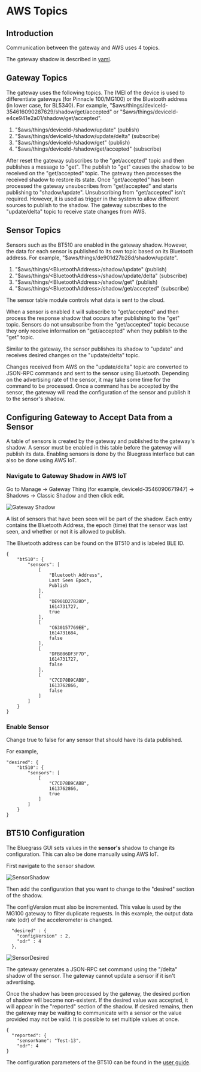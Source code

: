 # AWS Topics

## Introduction

Communication between the gateway and AWS uses 4 topics.

The gateway shadow is described in [yaml](ble_gateway_shadow.schema.yml).

## Gateway Topics

The gateway uses the following topics. The IMEI of the device is used to differentiate gateways (for Pinnacle 100/MG100) or the Bluetooth address (in lower case, for BL5340). For example, "\$aws/things/deviceId-354616090287629/shadow/get/accepted" or "\$aws/things/deviceId-e4ce941e2a01/shadow/get/accepted".

1. "\$aws/things/deviceId-<id>/shadow/update" (publish)
2. "\$aws/things/deviceId-<id>/shadow/update/delta" (subscribe)
3. "\$aws/things/deviceId-<id>/shadow/get" (publish)
4. "\$aws/things/deviceId-<id>/shadow/get/accepted" (subscribe)

After reset the gateway subscribes to the "get/accepted" topic and then publishes a message to "get". The publish to "get" causes the shadow to be received on the "get/accepted" topic. The gateway then processes the received shadow to restore its state. Once "get/accepted" has been processed the gateway unsubscribes from "get/accepted" and starts publishing to "shadow/update". Unsubscribing from "get/accepted" isn't required. However, it is used as trigger in the system to allow different sources to publish to the shadow. The gateway subscribes to the "update/delta" topic to receive state changes from AWS.

## Sensor Topics

Sensors such as the BT510 are enabled in the gateway shadow. However, the data for each sensor is published to its own topic based on its Bluetooth address. For example,
"\$aws/things/de901d27b28d/shadow/update".

1. "\$aws/things/\<BluetoothAddress>/shadow/update" (publish)
2. "\$aws/things/\<BluetoothAddress>/shadow/update/delta" (subscribe)
3. "\$aws/things/\<BluetoothAddress>/shadow/get" (publish)
4. "\$aws/things/\<BluetoothAddress>/shadow/get/accepted" (subscribe)

The sensor table module controls what data is sent to the cloud.

When a sensor is enabled it will subscribe to "get/accepted" and then process the response shadow that occurs after publishing to the "get" topic. Sensors do not unsubscribe from the "get/accepted" topic because they only receive information on "get/accepted" when they publish to the "get" topic.

Similar to the gateway, the sensor publishes its shadow to "update" and receives desired changes on the "update/delta" topic.

Changes received from AWS on the "update/delta" topic are converted to JSON-RPC commands and sent to the sensor using Bluetooth. Depending on the advertising rate of the sensor, it may take some time for the command to be processed. Once a command has be accepted by the sensor, the gateway will read the configuration of the sensor and publish it to the sensor's shadow.

## Configuring Gateway to Accept Data from a Sensor

A table of sensors is created by the gateway and published to the gateway's shadow. A sensor must be enabled in this table before the gateway will publish its data. Enabling sensors is done by the Bluegrass interface but can also be done using AWS IoT.

### Navigate to Gateway Shadow in AWS IoT

Go to Manage -> Gateway Thing (for example, deviceId-3546090671947) -> Shadows -> Classic Shadow and then click edit.

![Gateway Shadow](images/gateway_shadow.png)

A list of sensors that have been seen will be part of the shadow. Each entry contains the Bluetooth Address, the epoch (time) that the sensor was last seen, and whether or not it is allowed to publish.

The Bluetooth address can be found on the BT510 and is labeled BLE ID.

```
{
	"bt510": {
		"sensors": [
			[
				"Bluetooth Address",
				Last Seen Epoch,
				Publish
			],
			[
				"DE901D27B28D",
				1614731727,
				true
			],
			[
				"C630157769EE",
				1614731684,
				false
			],
			[
				"DFB086DF3F7D",
				1614731727,
				false
			],
			[
				"C7CD78B9CABB",
				1613762866,
				false
			]
		]
	}
}
```

### Enable Sensor

Change true to false for any sensor that should have its data published.

For example,

```
"desired": {
    "bt510": {
        "sensors": [
            [
                "C7CD78B9CABB",
                1613762866,
                true
            ]
        ]
    }
}
```

## BT510 Configuration

The Bluegrass GUI sets values in the **sensor's** shadow to change its configuration.  This can also be done manually using AWS IoT.

First navigate to the sensor shadow.

![SensorShadow](images/bt510_shadow.png)

Then add the configuration that you want to change to the "desired" section of the shadow.  

The configVersion must also be incremented.  This value is used by the MG100 gateway to filter duplicate requests.  In this example, the output data rate (odr) of the accelerometer is changed.

```
  "desired" : {
    "configVersion" : 2,
    "odr" : 4
  },
```

![SensorDesired](images/bt510_desired.png)

The gateway generates a JSON-RPC set command using the "/delta" shadow of the sensor.  The gateway cannot update a sensor if it isn't advertising.

Once the shadow has been processed by the gateway, the desired portion of shadow will become non-existent.  If the desired value was accepted, it will appear in the "reported" section of the shadow.  If desired remains, then the gateway may be waiting to communicate with a sensor or the value provided may not be valid.  It is possible to set multiple values at once.

```
{
  "reported": {
    "sensorName": "Test-13",
    "odr": 4
}
```

The configuration parameters of the BT510 can be found in the [user guide](https://www.lairdconnect.com/documentation/sentrius-bt510-user-guide).  
